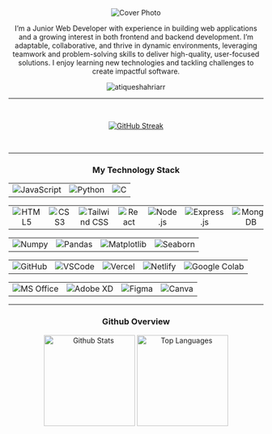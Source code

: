 <div align="center">
    <img src="https://media.licdn.com/dms/image/v2/D5616AQGoPlkh1a-FHw/profile-displaybackgroundimage-shrink_350_1400/profile-displaybackgroundimage-shrink_350_1400/0/1734445465445?e=1740614400&v=beta&t=RU5VRdgTFNzK9Rc__8uE4mbn9tBLKZxR4nK3U39oblc" alt="Cover Photo" />
</div>

<div>
    <p align="center">I’m a Junior Web Developer with experience in building web applications and a growing interest in both frontend and backend development. I’m adaptable, collaborative, and thrive in dynamic environments, leveraging teamwork and problem-solving skills to deliver high-quality, user-focused solutions. I enjoy learning new technologies and tackling challenges to create impactful software.</p>
    <p align="center"> <img
            src="https://komarev.com/ghpvc/?username=atiqueshahriarr&label=Profile%20views&color=0e75b6&style=flat"
            alt="atiqueshahriarr" /></p>
</div>
<hr>


<p align="center">
    <a href="https://www.linkedin.com/in/atiqueshahriarr/"><img
            src="https://img.shields.io/badge/LinkedIn-0077B5?style=for-the-badge&logo=linkedin&logoColor=white"
            alt="" /></a>
    <a href="https://www.facebook.com/atiqueshahriarr"><img
            src="https://img.shields.io/badge/Facebook-1877F2?style=for-the-badge&logo=facebook&logoColor=white"
            alt="" /></a>
    <a href="mailto:satique06@gmail.com"><img
            src="https://img.shields.io/badge/Gmail-D14836?style=for-the-badge&logo=gmail&logoColor=white" alt="" /></a>
</p>




<p align="center">
    <a href="https://git.io/streak-stats"><img src="https://github-readme-streak-stats.herokuapp.com?user=atiqueshahriarr&theme=ocean-gradient" alt="GitHub Streak" /></a>
</p>

<p align="center">
    <a href="https://github.com/atiqueshahriarr"><img
            src="https://img.shields.io/badge/GitHub-100000?style=for-the-badge&logo=github&logoColor=white"
            alt="" /></a>
    <a
        href="https://scholar.google.com/citations?hl=en&user=k0QOD1YAAAAJ&view_op=list_works&gmla=ALUCkoU0bS2DYKUuOH-GnwYBdqmQwmX5snZJSAH7U_4_FcuMkmkIywvB1IJdAn2NrlEDZ4HO8ZV-zFhgS5bVGgtH"><img
            src="https://img.shields.io/badge/Google_Scholar-4285F4?style=for-the-badge&logo=google-scholar&logoColor=white"
            alt="" /></a>
</p>



<hr>
<h3 align="center">My Technology Stack</h3>
<table align="center">
    <tr align="center">
        <td>
            <img src="https://img.shields.io/badge/JavaScript-323330?style=for-the-badge&logo=javascript&logoColor=F7DF1E"
                alt="JavaScript" />
        </td>
        <td>
            <img src="https://img.shields.io/badge/Python-FFD43B?style=for-the-badge&logo=python&logoColor=blue"
                alt="Python" />
        </td>
        <td>
            <img src="https://img.shields.io/badge/C-00599C?style=for-the-badge&logo=c&logoColor=white" alt="C" />
        </td>
    </tr>
</table>


<table align="center">
    <tr align="center">
        <td>
            <img src="https://img.shields.io/badge/HTML5-E34F26?style=for-the-badge&logo=html5&logoColor=white"
                alt="HTML5" />
        </td>
        <td>
            <img src="https://img.shields.io/badge/CSS3-1572B6?style=for-the-badge&logo=css3&logoColor=white"
                alt="CSS3" />
        </td>
        <td>
            <img src="https://img.shields.io/badge/Tailwind_CSS-38B2AC?style=for-the-badge&logo=tailwind-css&logoColor=white"
                alt="Tailwind CSS" />
        </td>
        <td>
            <img src="https://img.shields.io/badge/React-20232A?style=for-the-badge&logo=react&logoColor=61DAFB"
                alt="React" />
        </td>
        <td>
            <img src="https://img.shields.io/badge/Node%20js-339933?style=for-the-badge&logo=nodedotjs&logoColor=white"
                alt="Node.js" />
        </td>
        <td>
            <img src="https://img.shields.io/badge/Express%20js-000000?style=for-the-badge&logo=express&logoColor=white"
                alt="Express.js" />
        </td>
        <td>
            <img src="https://img.shields.io/badge/MongoDB-4EA94B?style=for-the-badge&logo=mongodb&logoColor=white"
                alt="MongoDB" />
        </td>
        <td>
            <img src="https://img.shields.io/badge/firebase-ffca28?style=for-the-badge&logo=firebase&logoColor=black"
                alt="Firebase" />
        </td>
    </tr>
</table>

<table align="center">
    <tr align="center">
        <td>
            <img src="https://img.shields.io/badge/Numpy-777BB4?style=for-the-badge&logo=numpy&logoColor=white"
                alt="Numpy" />
        </td>
        <td>
            <img src="https://img.shields.io/badge/Pandas-2C2D72?style=for-the-badge&logo=pandas&logoColor=white"
                alt="Pandas" />
        </td>
        <td>
            <img src="https://img.shields.io/badge/Matplotlib-0094D9?style=for-the-badge&logo=python&logoColor=white"
                alt="Matplotlib" />
        </td>
        <td>
            <img src="https://img.shields.io/badge/Seaborn-3776AB?style=for-the-badge&logo=python&logoColor=white"
                alt="Seaborn" />
        </td>
    </tr>
</table>
<table align="center">
    <tr align="center">
        <td>
            <img src="https://img.shields.io/badge/GitHub-181717?style=for-the-badge&logo=github&logoColor=white"
                alt="GitHub" />
        </td>
        <td>
            <img src="https://img.shields.io/badge/VSCode-007ACC?style=for-the-badge&logo=visualstudiocode&logoColor=white"
                alt="VSCode" />
        </td>
        <td>
            <img src="https://img.shields.io/badge/Vercel-000000?style=for-the-badge&logo=vercel&logoColor=white"
                alt="Vercel" />
        </td>
        <td>
            <img src="https://img.shields.io/badge/Netlify-00C7B7?style=for-the-badge&logo=netlify&logoColor=white"
                alt="Netlify" />
        </td>
        <td>
            <img src="https://img.shields.io/badge/Google%20Colab-F9AB00?style=for-the-badge&logo=googlecolab&color=525252"
                alt="Google Colab" />
        </td>
    </tr>
</table>
<table align="center">
    <tr align="center">
        <td>
            <img src="https://img.shields.io/badge/Microsoft%20Office-D83B01?style=for-the-badge&logo=microsoft-office&logoColor=white"
                alt="MS Office" />
        </td>
        <td>
            <img src="https://img.shields.io/badge/Adobe%20XD-470137?style=for-the-badge&logo=adobexd&logoColor=white"
                alt="Adobe XD" />
        </td>
        <td>
            <img src="https://img.shields.io/badge/Figma-F24E1E?style=for-the-badge&logo=figma&logoColor=white"
                alt="Figma" />
        </td>
        <td>
            <img src="https://img.shields.io/badge/Canva-00C4CC?style=for-the-badge&logo=canva&logoColor=white"
                alt="Canva" />
        </td>
    </tr>
</table>
<hr>
<h3 align="center">Github Overview</h3>
<p align="center">
    <img src="https://github-readme-stats.vercel.app/api?username=atiqueshahriarr&theme=dracula&show_icons=true"
        alt="Github Stats" style="height: 180px;" />
    <img src="https://github-readme-stats.vercel.app/api/top-langs/?username=atiqueshahriarr&langs_count=10&title_color=22c55e&text_color=ffffff&icon_color=22c55e&bg_color=27272a&hide_border=true&locale=en&custom_title=Top%20%Languages"
        alt="Top Languages" style="height: 180px;" />
</p>
